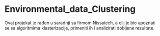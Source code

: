 # Environmental_data_Clustering

Ovaj projekat je rađen u saradnji sa firmom Nissatech, a cilj je bio upoznati se sa algoritmima klasterizacije, primeniti ih i analizirati dobijene rezultate.
